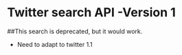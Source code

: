 # Twitter search API -Version 1

##This search is deprecated, but it would work.

* Need to adapt to twitter 1.1

